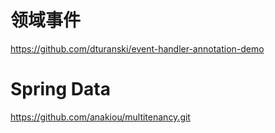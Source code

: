 # 领域事件
https://github.com/dturanski/event-handler-annotation-demo

# Spring Data
https://github.com/anakiou/multitenancy.git
